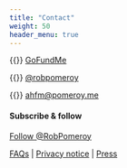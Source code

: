 ```yaml
---
title: "Contact"
weight: 50
header_menu: true
---
```


{{<icon class="fa fa-money">}}&nbsp;[GoFundMe](https://www.gofundme.com/f/a-home-for-mo)

{{<icon class="fa fa-twitter">}}&nbsp;[@robpomeroy](https://twitter.com/robpomeroy)

{{<icon class="fa fa-envelope">}}&nbsp;[ahfm@pomeroy.me](mailto:ahfm@pomeroy.me)

#### Subscribe & follow
<script src="https://apis.google.com/js/platform.js"></script>
<div class="g-ytsubscribe" data-channelid="UCxd4MQ6c-AWMM7nRlF3CZSQ" data-layout="default" data-theme="dark" data-count="hidden"></div>
<a href="https://twitter.com/RobPomeroy?ref_src=twsrc%5Etfw" class="twitter-follow-button" data-show-count="false">Follow @RobPomeroy</a><script async src="https://platform.twitter.com/widgets.js" charset="utf-8"></script>


[FAQs](faqs) | [Privacy notice](privacy) | [Press](press)